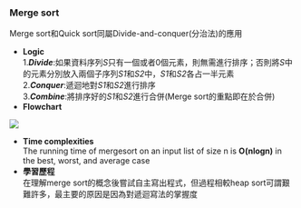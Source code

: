 ### Merge sort
Merge sort和Quick sort同屬Divide-and-conquer(分治法)的應用<br>
- **Logic**<br>
1.***Divide***:如果資料序列*S*只有一個或者0個元素，則無需進行排序；否則將*S*中的元素分別放入兩個子序列*S1*和*S2*中，*S1*和*S2*各占一半元素<br>
2.***Conquer***:遞迴地對*S1*和*S2*進行排序<br>
3.***Combine***:將排序好的*S1*和*S2*進行合併(Merge sort的重點即在於合併)<br>
- **Flowchart**<br>
<img src="https://github.com/Xu-Yidi/fluteanzi/blob/master/week7/merge_sort_flowchart.jpg">

- **Time complexities**<br>
The running time of mergesort on an input list of size n is **O(nlogn)** in the best, worst, and average case<br>
- **學習歷程**<br>
在理解merge sort的概念後嘗試自主寫出程式，但過程相較heap sort可謂艱難許多，最主要的原因是因為對遞迴寫法的掌握度




